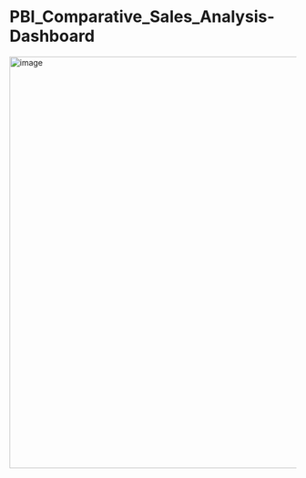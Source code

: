 # PBI_Comparative_Sales_Analysis-Dashboard

<img width="722" alt="image" src="https://github.com/irenhajnal/PBI_Comparative_Sales_Analysis-Dashboard/assets/122035130/a7dbe5d3-5a41-4f53-9825-4d6d425895ee">
